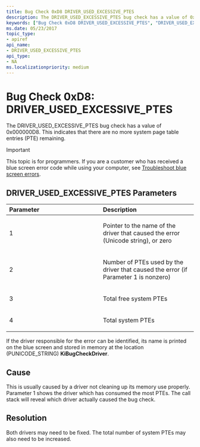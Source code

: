 ```yaml
---
title: Bug Check 0xD8 DRIVER_USED_EXCESSIVE_PTES
description: The DRIVER_USED_EXCESSIVE_PTES bug check has a value of 0x000000D8. This indicates that there are no more system page table entries (PTE) remaining.
keywords: ["Bug Check 0xD8 DRIVER_USED_EXCESSIVE_PTES", "DRIVER_USED_EXCESSIVE_PTES"]
ms.date: 05/23/2017
topic_type:
- apiref
api_name:
- DRIVER_USED_EXCESSIVE_PTES
api_type:
- NA
ms.localizationpriority: medium
---
```


# Bug Check 0xD8: DRIVER\_USED\_EXCESSIVE\_PTES


The DRIVER\_USED\_EXCESSIVE\_PTES bug check has a value of 0x000000D8. This indicates that there are no more system page table entries (PTE) remaining.

> [!IMPORTANT]
> This topic is for programmers. If you are a customer who has received a blue screen error code while using your computer, see [Troubleshoot blue screen errors](https://www.windows.com/stopcode).


## DRIVER\_USED\_EXCESSIVE\_PTES Parameters


<table>
<colgroup>
<col width="50%" />
<col width="50%" />
</colgroup>
<thead>
<tr class="header">
<th align="left">Parameter</th>
<th align="left">Description</th>
</tr>
</thead>
<tbody>
<tr class="odd">
<td align="left"><p>1</p></td>
<td align="left"><p>Pointer to the name of the driver that caused the error (Unicode string), or zero</p></td>
</tr>
<tr class="even">
<td align="left"><p>2</p></td>
<td align="left"><p>Number of PTEs used by the driver that caused the error (if Parameter 1 is nonzero)</p></td>
</tr>
<tr class="odd">
<td align="left"><p>3</p></td>
<td align="left"><p>Total free system PTEs</p></td>
</tr>
<tr class="even">
<td align="left"><p>4</p></td>
<td align="left"><p>Total system PTEs</p></td>
</tr>
</tbody>
</table>

 

If the driver responsible for the error can be identified, its name is printed on the blue screen and stored in memory at the location (PUNICODE\_STRING) **KiBugCheckDriver**.

Cause
-----

This is usually caused by a driver not cleaning up its memory use properly. Parameter 1 shows the driver which has consumed the most PTEs. The call stack will reveal which driver actually caused the bug check.

Resolution
----------

Both drivers may need to be fixed. The total number of system PTEs may also need to be increased.

 

 




